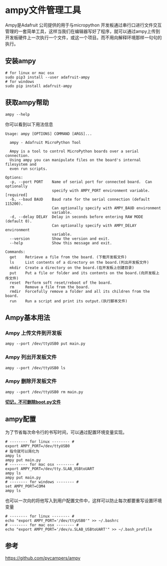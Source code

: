 # ampy文件管理工具

Ampy是Adafruit 公司提供的用于与micropython 开发板通过串行口进行文件交互管理的一套简单工具，这样当我们在编辑器写好了程序，就可以通过ampy上传到开发板硬件上一次执行一个文件，或这一个项目。而不用向解释环境那样一句句的执行。

## 安装ampy

```shell
# for linux or mac osx
sudo pip3 install --user adafruit-ampy
# for windows
sudo pip install adafruit-ampy
```

## 获取ampy帮助

```shell
ampy --help
```

你可以看到以下用法信息

```
Usage: ampy [OPTIONS] COMMAND [ARGS]...

  ampy - Adafruit MicroPython Tool

  Ampy is a tool to control MicroPython boards over a serial connection.
  Using ampy you can manipulate files on the board's internal filesystem and
  even run scripts.

Options:
  -p, --port PORT    Name of serial port for connected board.  Can optionally
                     specify with AMPY_PORT environment variable.  [required]
  -b, --baud BAUD    Baud rate for the serial connection (default 115200).
                     Can optionally specify with AMPY_BAUD environment
                     variable.
  -d, --delay DELAY  Delay in seconds before entering RAW MODE (default 0).
                     Can optionally specify with AMPY_DELAY environment
                     variable.
  --version          Show the version and exit.
  --help             Show this message and exit.

Commands:
  get    Retrieve a file from the board. (下载开发板文件)															
  ls     List contents of a directory on the board.(列出开发板文件)
  mkdir  Create a directory on the board.(在开发板上创建目录)
  put    Put a file or folder and its contents on the board.(向开发板上传文件)
  reset  Perform soft reset/reboot of the board.
  rm     Remove a file from the board.
  rmdir  Forcefully remove a folder and all its children from the board.
  run    Run a script and print its output.(执行脚本文件)
```

## Ampy基本用法

### Ampy 上传文件到开发板

```shell
ampy --port /dev/ttyUSB0 put main.py
```

### Ampy 列出开发板文件

```shell
ampy --port /dev/ttyUSB0 ls
```

### Ampy 删除开发板文件

```shell
ampy --port /dev/ttyUSB0 rm main.py
```

<u>**切记，不可删除boot.py文件**</u>

## ampy配置

为了节省每次命令行的书写时间，可以通过配置环境变量实现。

```shell
# -------- for linux -------- #
export AMPY_PORT=/dev/ttyUSB0
# 指令就可以简化为
ampy ls
ampy put main.py
# -------- for mac osx -------- #
export AMPY_PORT=/dev/tty.SLAB_USBtoUART
ampy ls
ampy put main.py
# -------- for windows -------- #
set AMPY_PORT=COM4
ampy ls
```

也可以一次向的将他写入到用户配置文件中，这样可以防止每次都要重写设置环境变量

```shell
# -------- for linux -------- #
echo "export AMPY_PORT='/dev/ttyUSB0'" >> ~/.bashrc
# -------- for mac osx -------- #
echo "export AMPY_PORT='/dev/u.SLAB_USBtoUART'" >> ~/.bash_profile
```

## 参考

https://github.com/pycampers/ampy

